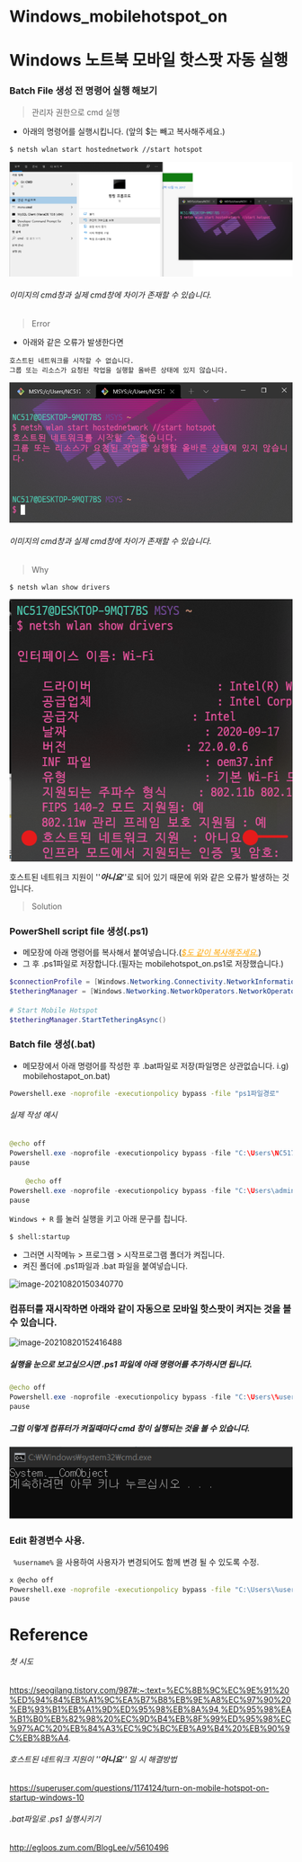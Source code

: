 # Windows_mobilehotspot_on

# Windows 노트북 모바일 핫스팟 자동 실행

### Batch File 생성 전 명령어 실행 해보기

> 관리자 권한으로 cmd 실행

- 아래의 명령어를 실행시킵니다. (앞의 $는 빼고 복사해주세요.)

```bash
$ netsh wlan start hostednetwork //start hotspot
```

![image-20210820134525333](https://raw.githubusercontent.com/KrGil/TIL/main/OS/Windows/Tools/Windows_mobilehotspot_on.assets/image-20210820134525333.png)

###### *이미지의 cmd창과 실제 cmd창에 차이가 존재할 수 있습니다.* 



> Error

- 아래와 같은 오류가 발생한다면

```
호스트된 네트워크를 시작할 수 없습니다.
그룹 또는 리소스가 요청된 작업을 실행할 올바른 상태에 있지 않습니다.
```

![image-20210820134936714](https://raw.githubusercontent.com/KrGil/TIL/main/OS/Windows/Tools/Windows_mobilehotspot_on.assets/image-20210820134936714.png)

###### *이미지의 cmd창과 실제 cmd창에 차이가 존재할 수 있습니다.* 



> Why

``` 
$ netsh wlan show drivers
```

![image-20210820135611098](https://raw.githubusercontent.com/KrGil/TIL/main/OS/Windows/Tools/Windows_mobilehotspot_on.assets/image-20210820135611098-16316869699353.png)

호스트된 네트워크 지원이 ''*__아니요__*''로 되어 있기 때문에 위와 같은 오류가 발생하는 것입니다.



> Solution

### PowerShell script file 생성(.ps1)

- 메모장에 아래 명령어를 복사해서 붙여넣습니다.(<span style="color:orange"><u>*$도 같이 복사해주세요.*</u></span>)
- 그 후 .ps1파일로 저장합니다.(필자는 mobilehotspot_on.ps1로 저장했습니다.)

```powershell
$connectionProfile = [Windows.Networking.Connectivity.NetworkInformation,Windows.Networking.Connectivity,ContentType=WindowsRuntime]::GetInternetConnectionProfile()
$tetheringManager = [Windows.Networking.NetworkOperators.NetworkOperatorTetheringManager,Windows.Networking.NetworkOperators,ContentType=WindowsRuntime]::CreateFromConnectionProfile($connectionProfile)

# Start Mobile Hotspot
$tetheringManager.StartTetheringAsync()
```

### Batch file 생성(.bat)
- 메모장에서 아래 명령어를 작성한 후 .bat파일로 저장(파일명은 상관없습니다. i.g) mobilehostapot_on.bat)


```bash
Powershell.exe -noprofile -executionpolicy bypass -file "ps1파일경로"
```
###### *실제 작성 예시*

```java
@echo off
Powershell.exe -noprofile -executionpolicy bypass -file "C:\Users\NC517\AppData\Roaming\Microsoft\Windows\Start Menu\Programs\Startup\mobilehotspot_on.ps1"
pause
    
    @echo off
Powershell.exe -noprofile -executionpolicy bypass -file "C:\Users\admin\Documents\mobilehotspot_on.ps1"
pause
```

```Windows + R``` 를 눌러 실행을 키고 아래 문구를 칩니다.

```
$ shell:startup
```

- 그러면 시작메뉴 > 프로그램 > 시작프로그램 폴더가 켜집니다.
- 켜진 폴더에 .ps1파일과 .bat 파일을 붙여넣습니다. 

![image-20210820150340770](https://raw.githubusercontent.com/KrGil/TIL/main/OS/Windows/Tools/Windows_mobilehotspot_on.assets//image-20210820150340770-16316869830635.png)



### 컴퓨터를 재시작하면 아래와 같이 자동으로 모바일 핫스팟이 켜지는 것을 볼 수 있습니다.

![image-20210820152416488](https://raw.githubusercontent.com/KrGil/TIL/main/OS/Windows/Tools/Windows_mobilehotspot_on.assets//image-20210820152416488-16316869953047.png)



##### 실행을 눈으로 보고싶으시면 .ps1 파일에 아래 명령어를 추가하시면 됩니다.

```java
@echo off
Powershell.exe -noprofile -executionpolicy bypass -file "C:\Users\%username%\AppData\Roaming\Microsoft\Windows\Start Menu\Programs\Startup\mobilehotspot_on.ps1"
pause
```

##### 그럼 이렇게 컴퓨터가 켜질때마다 cmd 창이 실행되는 것을 볼 수 있습니다.

![image-20210820152859833](https://raw.githubusercontent.com/KrGil/TIL/main/OS/Windows/Tools/Windows_mobilehotspot_on.assets//image-20210820152859833-16316870049759.png)

### Edit 환경변수 사용.

``` %username%``` 을 사용하여 사용자가 변경되어도 함께 변경 될 수 있도록 수정.

```bash
x @echo off
Powershell.exe -noprofile -executionpolicy bypass -file "C:\Users\%username%\AppData\Roaming\Microsoft\Windows\Start Menu\Programs\Startup\mobilehotspot_on.ps1"
pause
```







# Reference

###### 첫 시도

https://seogilang.tistory.com/987#:~:text=%EC%8B%9C%EC%9E%91%20%ED%94%84%EB%A1%9C%EA%B7%B8%EB%9E%A8%EC%97%90%20%EB%93%B1%EB%A1%9D%ED%95%98%EB%8A%94,%ED%95%98%EA%B1%B0%EB%82%98%20%EC%9D%B4%EB%8F%99%ED%95%98%EC%97%AC%20%EB%84%A3%EC%9C%BC%EB%A9%B4%20%EB%90%9C%EB%8B%A4.

###### 호스트된 네트워크 지원이 ''*__아니요__*'' 일 시 해결방법

https://superuser.com/questions/1174124/turn-on-mobile-hotspot-on-startup-windows-10

###### .bat파일로 .ps1 실행시키기

http://egloos.zum.com/BlogLee/v/5610496

